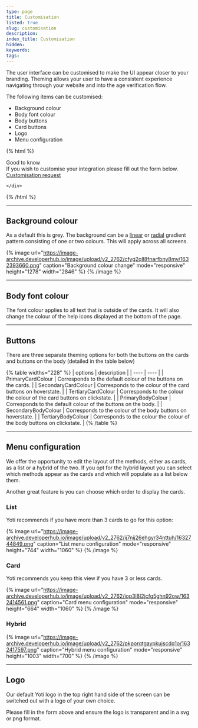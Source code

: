 ```yaml
---
type: page
title: Customisation
listed: true
slug: customisation
description: 
index_title: Customisation
hidden: 
keywords: 
tags: 
---
```


The user interface can be customised to make the UI appear closer to your branding. Theming allows your user to have a consistent experience navigating through your website and into the age verification flow.

The following items can be customised:

- Background colour
- Body font colour
- Body buttons
- Card buttons
- Logo
- Menu configuration

{% html %}
<div class="alert-GTK">
    <div class="alert-title" id="GTK">
        Good to know
    </div>
    <div class="alert-text">
If you wish to customise your integration please fill out the form below. </div>
    <div class="alert-links"> 
       <a href="https://forms.gle/4sR9L8YEkDWADzWr6">Customisation request</a>

    </div>
</div>
{% /html %}

---

## Background colour

As a default this is grey. The background can be a [linear](https://eur01.safelinks.protection.outlook.com/?url=https%3A%2F%2Fdeveloper.mozilla.org%2Fen-US%2Fdocs%2FWeb%2FCSS%2Flinear-gradient()&amp;data=04%7C01%7Cjakob.rosenfeldt.hansen%40LEGO.com%7C6246242e773a42380fef08d96b8a7411%7C1d0635156cad41959486ea65df456faa%7C0%7C0%7C637659064662192881%7CUnknown%7CTWFpbGZsb3d8eyJWIjoiMC4wLjAwMDAiLCJQIjoiV2luMzIiLCJBTiI6Ik1haWwiLCJXVCI6Mn0%3D%7C1000&amp;sdata=scs%2FLNexPWzjm74PPveMcqtSjHEf143lv4THqjuKU%2FE%3D&amp;reserved=0) or [radial](https://eur01.safelinks.protection.outlook.com/?url=https%3A%2F%2Fdeveloper.mozilla.org%2Fen-US%2Fdocs%2FWeb%2FCSS%2Fradial-gradient()&amp;data=04%7C01%7Cjakob.rosenfeldt.hansen%40LEGO.com%7C6246242e773a42380fef08d96b8a7411%7C1d0635156cad41959486ea65df456faa%7C0%7C0%7C637659064662192881%7CUnknown%7CTWFpbGZsb3d8eyJWIjoiMC4wLjAwMDAiLCJQIjoiV2luMzIiLCJBTiI6Ik1haWwiLCJXVCI6Mn0%3D%7C1000&amp;sdata=3oLIft5b8fcTRUUfgk8V2zaIp5nR4P2Yk3bcxwCJXzQ%3D&amp;reserved=0) gradient pattern consisting of one or two colours. This will apply across all screens.

{% image url="https://image-archive.developerhub.io/image/upload/v2_2762/cfyg2qll8fnarfbny8mv/1632393660.png" caption="Background colour change" mode="responsive" height="1278" width="2846" %}
{% /image %}

---

## Body font colour

The font colour applies to all text that is outside of the cards. It will also change the colour of the help icons displayed at the bottom of the page.

---

## Buttons

There are three separate theming options for both the buttons on the cards and buttons on the body (detailed in the table below)

{% table widths="228" %}
| options | description | 
| ---- | ---- | 
| PrimaryCardColour | Corresponds to the default colour of the buttons on the cards. | 
| SecondaryCardColour | Corresponds to the colour of the card buttons on hoverstate. | 
| TertiaryCardColour | Corresponds to the colour the colour of the card buttons on clickstate. | 
| PrimaryBodyColour | Corresponds to the default colour of the buttons on the body. | 
| SecondaryBodyColour | Corresponds to the colour of the body buttons on hoverstate. | 
| TertiaryBodyColour | Corresponds to the colour the colour of the body buttons on clickstate. | 
{% /table %}

---

## Menu configuration

We offer the opportunity to edit the layout of the methods, either as cards, as a list or a hybrid of the two. If you opt for the hybrid layout you can select which methods appear as the cards and which will populate as a list below them. 

Another great feature is you can choose which order to display the cards.

### List

Yoti recommends if you have more than 3 cards to go for this option:

{% image url="https://image-archive.developerhub.io/image/upload/v2_2762/ij7nij26ehgyr34nttuh/1632744849.png" caption="List menu configuration" mode="responsive" height="744" width="1060" %}
{% /image %}

### Card

Yoti recommends you keep this view if you have 3 or less cards.

{% image url="https://image-archive.developerhub.io/image/upload/v2_2762/iop3l8l2jcfg5ghn92ow/1632414561.png" caption="Card menu configuration" mode="responsive" height="664" width="1060" %}
{% /image %}

### Hybrid

{% image url="https://image-archive.developerhub.io/image/upload/v2_2762/pkporqtgaypkujscdq1o/1632417597.png" caption="Hybrid menu configuration" mode="responsive" height="1003" width="700" %}
{% /image %}

---

## Logo

Our default Yoti logo in the top right hand side of the screen can be switched out with a logo of your own choice.

Please fill in the form above and ensure the logo is transparent and in a svg or png format.